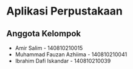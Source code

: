 # Aplikasi Perpustakaan

## Anggota Kelompok
* Amir Salim                    -  140810210015
* Muhammad Fauzan Azhiima       -  140810210041
* Ibrahim Dafi Iskandar         -  140810210039
